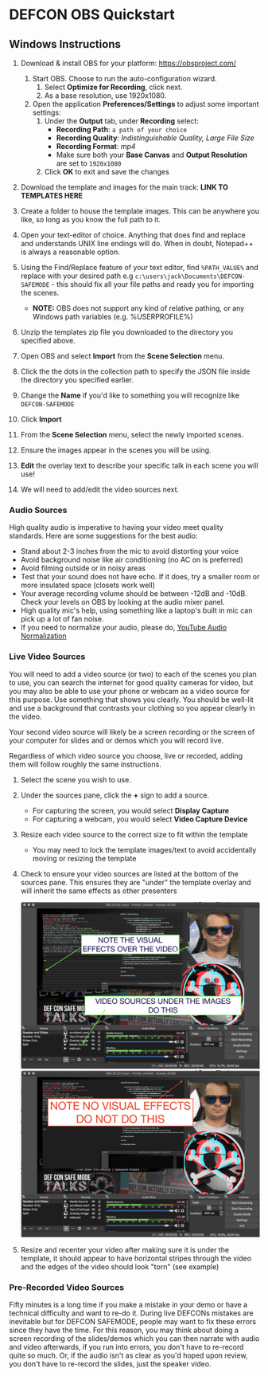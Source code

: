 # DEFCON OBS Quickstart

## Windows Instructions

1. Download & install OBS for your platform: https://obsproject.com/

   1. Start OBS. Choose to run the auto-configuration wizard.
        1. Select __Optimize for Recording__, click next.
        1. As a base resolution, use 1920x1080.
   2. Open the application __Preferences/Settings__ to adjust some important settings:
        1. Under the __Output__ tab, under __Recording__ select:
            - __Recording Path__: `a path of your choice`
            - __Recording Quality__: *Indistinguishable Quality, Large File Size*
            - __Recording Format__: *mp4*
            - Make sure both your __Base Canvas__ and __Output Resolution__ are set to `1920x1080`
        3. Click __OK__ to exit and save the changes

2. Download the template and images for the main track: __LINK TO TEMPLATES HERE__
3. Create a folder to house the template images. This can be anywhere you like, so long as you know the full path to it.
4. Open your text-editor of choice. Anything that does find and replace and understands UNIX line endings will do. When in doubt, Notepad++ is always a reasonable option.
5. Using the Find/Replace feature of your text editor, find `%PATH_VALUE%` and replace with your desired path e.g `c:\users\jack\Documents\DEFCON-SAFEMODE` - this should fix all your file paths and ready you for importing the scenes.
   - __NOTE:__ OBS does not support any kind of relative pathing, or any Windows path variables (e.g. %USERPROFILE%) 
6. Unzip the templates zip file you downloaded to the directory you specified above.
7. Open OBS and select __Import__ from the __Scene Selection__ menu.
8. Click the the dots in the collection path to specify the JSON file inside the directory you specified earlier.
9.  Change the __Name__ if you'd like to something you will recognize like `DEFCON-SAFEMODE`
10. Click __Import__
11. From the __Scene Selection__ menu, select the newly imported scenes.
12. Ensure the images appear in the scenes you will be using.
13. __Edit__ the overlay text to describe your specific talk in each scene you will use!
14. We will need to add/edit the video sources next. 


### Audio Sources
High quality audio is imperative to having your video meet quality standards. Here are some suggestions for the best audio:
- Stand about 2-3 inches from the mic to avoid distorting your voice
- Avoid background noise like air conditioning (no AC on is preferred)
- Avoid filming outside or in noisy areas
- Test that your sound does not have echo. If it does, try a smaller room or more insulated space (closets work well)
- Your average recording volume should be between -12dB and -10dB. Check your levels on OBS by looking at the audio mixer panel.
- High quality mic's help, using something like a laptop's built in mic can pick up a lot of fan noise. 
- If you need to normalize your audio, please do, [YouTube Audio Normalization](https://www.youtube.com/watch?v=OKSWPrT5upo)



### Live Video Sources
You will need to add a video source (or two) to each of the scenes you plan to use, you can search the internet for good quality cameras for video, but you may also be able to use your phone or webcam as a video source for this purpose. Use something that shows you clearly. You should be well-lit and use a background that contrasts your clothing so you appear clearly in the video.

Your second video source will likely be a screen recording or the screen of your computer for slides and or demos which you will record live. 

Regardless of which video source you choose, live or recorded, adding them will follow roughly the same instructions.
1. Select the scene you wish to use.
2. Under the sources pane, click the __+__ sign to add a source.
   - For capturing the screen, you would select __Display Capture__
   - For capturing a webcam, you would select __Video Capture Device__
3. Resize each video source to the correct size to fit within the template 
    - You may need to lock the template images/text to avoid accidentally moving or resizing the template
4. Check to ensure your video sources are listed at the bottom of the sources pane. This ensures they are "under" the template overlay and will inherit the same effects as other presenters
    
    ![DO THIS](do-this.png)
    ![DON'T DO THIS](do-not-do-this.png)

5. Resize and recenter your video after making sure it is under the template, it should appear to have horizontal stripes through the video and the edges of the video should look "torn" (see example)


### Pre-Recorded Video Sources
Fifty minutes is a long time if you make a mistake in your demo or have a technical difficulty and want to re-do it. During live DEFCONs mistakes are inevitable but for DEFCON SAFEMODE, people may want to fix these errors since they have the time. For this reason, you may think about doing a screen recording of the slides/demos which you can then narrate with audio and video afterwards, if you run into errors, you don't have to re-record quite so much. Or, if the audio isn't as clear as you'd hoped upon review, you don't have to re-record the slides, just the speaker video.

